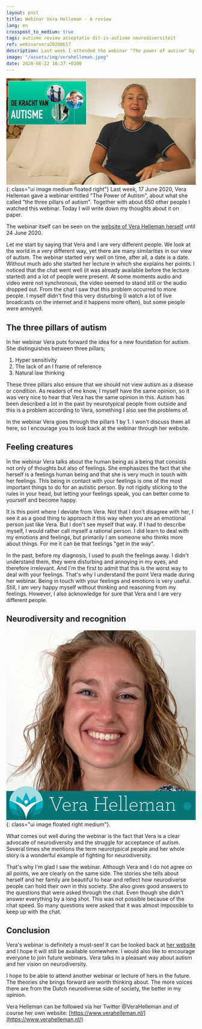 ```yaml
---
layout: post
title: Webinar Vera Helleman - A review
lang: en
crosspost_to_medium: true
tags: autisme review acceptatie dit-is-autisme neurodiversiteit
ref: webinarvera20200617
description: Last week I attended the webinar "The power of autism" by Vera Helleman. The webinar was broadcasted through her own website and was about what she called "The three pillars of autism". I'm going to take this lecture today.
image: "/assets/img/verahelleman.jpeg"
date: 2020-06-22 10:37 +0200
---
```

![Webinar "The power of autism" - Vera Helleman](/assets/img/vera-kva-webinar.jpg){: class="ui image medium floated right"}
Last week, 17 June 2020, Vera Helleman gave a webinar entitled "The Power of Autism", about what she called "the three pillars of autism". Together with about 650 other people I watched this webinar. Today I will write down my thoughts about it on paper.

The webinar itself can be seen on the [website of Vera Helleman herself](https://www.verahelleman.nl/autisme/) until 24 June 2020.

Let me start by saying that Vera and I are very different people. We look at the world in a very different way, yet there are many similarities in our view of autism. The webinar started very well on time, after all, a date is a date. Without much ado she started her lecture in which she explains her points. I noticed that the chat went well (it was already available before the lecture started) and a lot of people were present. At some moments audio and video were not synchronous, the video seemed to stand still or the audio dropped out. From the chat I saw that this problem occurred to more people. I myself didn't find this very disturbing (I watch a lot of live broadcasts on the internet and it happens more often), but some people were annoyed.

## The three pillars of autism
In her webinar Vera puts forward the idea for a new foundation for autism. She distinguishes between three pillars;

1. Hyper sensitivity
2. The lack of an I frame of reference
3. Natural law thinking

These three pillars also ensure that we should not view autism as a disease or condition. As readers of me know, I myself have the same opinion, so it was very nice to hear that Vera has the same opinion in this. Autism has been described a lot in the past by neurotypical people from outside and this is a problem according to Vera, something I also see the problems of.

In the webinar Vera goes through the pillars 1 by 1. I won't discuss them all here, so I encourage you to look back at the webinar through her website.

## Feeling creatures
In the webinar Vera talks about the human being as a being that consists not only of thoughts but also of feelings. She emphasizes the fact that she herself is a feelings human being and that she is very much in touch with her feelings. This being in contact with your feelings is one of the most important things to do for an autistic person. By not rigidly sticking to the rules in your head, but letting your feelings speak, you can better come to yourself and become happy.

It is this point where I deviate from Vera. Not that I don't disagree with her, I see it as a good thing to approach it this way when you are an emotional person just like Vera. But I don't see myself that way. If I had to describe myself, I would rather call myself a rational person. I did learn to deal with my emotions and feelings, but primarily I am someone who thinks more about things. For me it can be that feelings "get in the way".

In the past, before my diagnosis, I used to push the feelings away. I didn't understand them, they were disturbing and annoying in my eyes, and therefore irrelevant. And I'm the first to admit that this is the worst way to deal with your feelings. That's why I understand the point Vera made during her webinar. Being in touch with your feelings and emotions is very useful. Still, I am very happy myself without thinking and reasoning from my feelings. However, I also acknowledge for sure that Vera and I are very different people.

## Neurodiversity and recognition

![Vera Helleman](/assets/img/verahelleman.jpeg){: class="ui image floated right medium"}.

What comes out well during the webinar is the fact that Vera is a clear advocate of neurodiversity and the struggle for acceptance of autism. Several times she mentions the term neurotypical people and her whole story is a wonderful example of fighting for neurodiversity.

That's why I'm glad I saw the webinar. Although Vera and I do not agree on all points, we are clearly on the same side. The stories she tells about herself and her family are beautiful to hear and reflect how neurodiverse people can hold their own in this society. She also gives good answers to the questions that were asked through the chat. Even though she didn't answer everything by a long shot. This was not possible because of the chat speed. So many questions were asked that it was almost impossible to keep up with the chat.

## Conclusion

Vera's webinar is definitely a must-see! It can be looked back at [her website](https://www.verahelleman.nl/autisme/) and I hope it will still be available somewhere. I would also like to encourage everyone to join future webinars. Vera talks in a pleasant way about autism and her vision on neurodiversity.

I hope to be able to attend another webinar or lecture of hers in the future. The theories she brings forward are worth thinking about. The more voices there are from the Dutch neurodiverse side of society, the better in my opinion.

Vera Helleman can be followed via her Twitter @VeraHelleman and of course her own website: [https://www.verahelleman.nl/](https://www.verahelleman.nl/)
